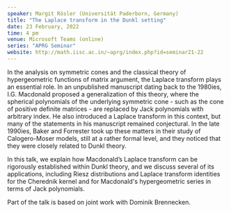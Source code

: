 ```yaml
---
speaker: Margit Rösler (Universität Paderborn, Germany)
title: "The Laplace transform in the Dunkl setting"
date: 23 February, 2022
time: 4 pm
venue: Microsoft Teams (online)
series: "APRG Seminar"
website: http://math.iisc.ac.in/~aprg/index.php?id=seminar21-22
---
```


In the analysis on symmetric cones and the classical theory of hypergeometric
functions of matrix argument, the Laplace transform plays an essential role.
In an unpublished manuscript dating back to the 1980ies, I.G. Macdonald proposed
a generalization of this theory, where the spherical polynomials of the
underlying symmetric cone  - such as the cone of positive definite matrices -
are replaced by Jack polynomials with arbitrary index. He also introduced a
Laplace transform in this context, but many of the statements in his manuscript
remained conjectural. In the late 1990ies, Baker and Forrester took up these
matters in their study of Calogero-Moser models, still at a rather formal level, 
and they noticed that they were closely related to Dunkl theory.

In this talk, we explain how Macdonald’s Laplace transform can be rigorously
established within Dunkl theory, and we discuss several of its applications,
including Riesz distributions and Laplace transform identities for the Cherednik
kernel and for Macdonald's hypergeometric series in terms of Jack polynomials. 

Part of the talk is based on joint work with Dominik Brennecken.
